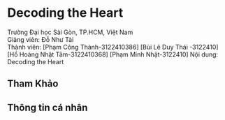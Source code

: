 # Decoding the Heart

Trường Đại học Sài Gòn, TP.HCM, Việt Nam  
Giảng viên: Đỗ Như Tài  
Thành viên: 
            [Phạm Công Thành-3122410386]
            [Bùi Lê Duy Thái -3122410]
            [Hồ Hoàng Nhật Tâm-3122410368]
            [Phạm Minh Nhật-3122410]
Nội dung: Decoding the Heart


## Tham Khảo

## Thông tin cá nhân


